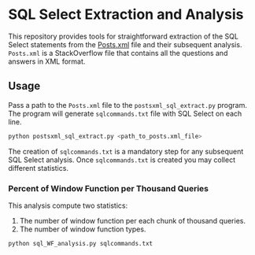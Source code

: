 # SQL Select Extraction and Analysis
This repository provides tools for straightforward extraction of the SQL Select statements from the [Posts.xml](https://archive.org/download/stackexchange/stackoverflow.com-Posts.7z) file and their subsequent analysis. `Posts.xml` is a StackOverflow file that contains all the questions and answers in XML format.

## Usage
Pass a path to the `Posts.xml` file to the `postsxml_sql_extract.py` program. The program will generate `sqlcommands.txt` file with SQL Select on each line. 

```bash
python postsxml_sql_extract.py <path_to_posts.xml_file> 
```

The creation of `sqlcommands.txt` is a mandatory step for any subsequent SQL Select analysis. Once `sqlcommands.txt` is created you may collect different statistics.

### Percent of Window Function per Thousand Queries

This analysis compute two statistics:
1. The number of window function per each chunk of thousand queries. 
2. The number of window function types.

```bash
python sql_WF_analysis.py sqlcommands.txt
``` 
